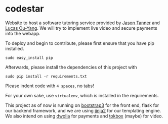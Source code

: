 codestar
========

Website to host a software tutoring service provided by [Jason Tanner]() and [Lucas Ou-Yang](http://codelucas.com). We will try to implement live video and secure payments into the webapp.

To deploy and begin to contribute, please first ensure that you have pip installed.

`sudo easy_install pip`

Afterwards, please install the dependencies of this project with

`sudo pip install -r requirements.txt`

Please indent code with `4 spaces`, no tabs!

For your own sake, use `virtualenv`, which is installed in the requirements.

This project as of now is running on [bootstrap3](http://getbootstrap.com/) for the front end, flask for our backend framework, and we are using [jinja2](http://jinja.pocoo.org/docs/) for our templating engine. We also intend on using [dwolla](https://www.dwolla.com/) for payments and [tokbox](http://tokbox.com/) (maybe) for video.


